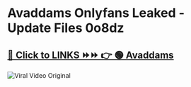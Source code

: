 
 # Avaddams Onlyfans Leaked - Update Files 0o8dz

## <h2><a href="https://clipsfans.com/Avaddams&ref=git">🔗 Click to LINKS ⏩⏩ 👉 🟢 Avaddams </a></h2>

<a href="https://clipsfans.com/Avaddams&ref=git" rel="nofollow" data-target="animated-image.originalLink"><img src="https://i.ibb.co.com/xMMVF88/686577567.gif" alt="Viral Video Original" style="max-width: 100%; display: inline-block;" data-target="animated-image.originalImage"></a>

